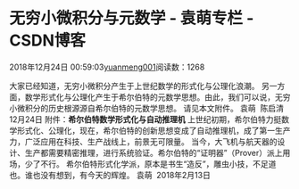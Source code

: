 
# 无穷小微积分与元数学 - 袁萌专栏 - CSDN博客

2018年12月24日 00:59:03[yuanmeng001](https://me.csdn.net/yuanmeng001)阅读数：1268


大家已经知道，无穷小微积分产生于上世纪数学的形式化与公理化浪潮。
另一方面，数学形式化与公理化产生于希尔伯特的元数学思想。由此，我们可以说，无穷小微积分的历史根源源自希尔伯特的元数学思想。
请见本文附件。
袁萌  陈启清  12月24日
附件：**希尔伯特数学形式化与自动推理机**
上世纪初期，希尔伯特力挺数学形式化、公理化，现在，希尔伯特的创新思想变成了自动推理机，成了第一生产力，广泛应用在科技、生产战线上，前景无可限量。
当今，大飞机与航天器的设计、生产都需要精密推理，进行系统验证。希尔伯特的“证明器”（Prover）派上用场，少了不行。
希尔伯特形式化学派，原本是书生“造反”，雕虫小技，不足道也。谁也没有想到，有今天的辉煌。
袁萌  2018年2月13日

